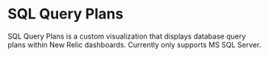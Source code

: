 # SQL Query Plans

SQL Query Plans is a custom visualization that displays database query plans within New Relic dashboards. Currently only supports MS SQL Server.
